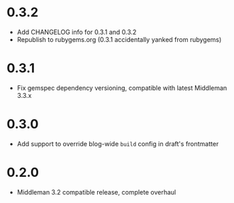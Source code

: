 0.3.2
====
* Add CHANGELOG info for 0.3.1 and 0.3.2
* Republish to rubygems.org (0.3.1 accidentally yanked from rubygems)

0.3.1
====
* Fix gemspec dependency versioning, compatible with latest Middleman 3.3.x

0.3.0
====
* Add support to override blog-wide `build` config in draft's frontmatter

0.2.0
====
* Middleman 3.2 compatible release, complete overhaul
